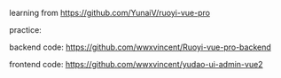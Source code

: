 learning from <https://github.com/YunaiV/ruoyi-vue-pro>

practice:

backend code: <https://github.com/wwxvincent/Ruoyi-vue-pro-backend>

frontend code: <https://github.com/wwxvincent/yudao-ui-admin-vue2>

